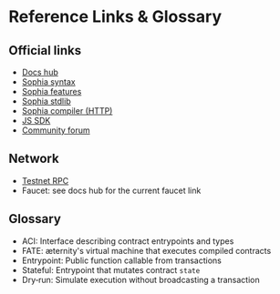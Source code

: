 # Reference Links & Glossary

## Official links
- [Docs hub](https://docs.aeternity.com)
- [Sophia syntax](https://github.com/aeternity/aesophia/blob/master/docs/sophia_syntax.md)
- [Sophia features](https://github.com/aeternity/aesophia/blob/master/docs/sophia_features.md)
- [Sophia stdlib](https://github.com/aeternity/aesophia/blob/master/docs/sophia_stdlib.md)
- [Sophia compiler (HTTP)](https://github.com/aeternity/aesophia_http)
- [JS SDK](https://github.com/aeternity/aepp-sdk-js)
- [Community forum](https://forum.aeternity.com/c/sophia-smart-contracts/38)

## Network
- [Testnet RPC](https://testnet.aeternity.io)
- Faucet: see docs hub for the current faucet link

## Glossary
- ACI: Interface describing contract entrypoints and types
- FATE: æternity's virtual machine that executes compiled contracts
- Entrypoint: Public function callable from transactions
- Stateful: Entrypoint that mutates contract `state`
- Dry‑run: Simulate execution without broadcasting a transaction
